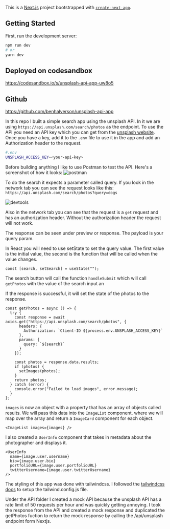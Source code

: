 This is a [Next.js](https://nextjs.org/) project bootstrapped with [`create-next-app`](https://github.com/vercel/next.js/tree/canary/packages/create-next-app).

## Getting Started

First, run the development server:

```bash
npm run dev
# or
yarn dev
```

## Deployed on codesandbox

https://codesandbox.io/s/unsplash-api-app-uw8o5

## Github

https://github.com/benhalverson/unsplash-api-app

In this repo I built a simple search app using the unsplash API. In it we are using
`https://api.unsplash.com/search/photos` as the endpoint. To use the API you need an API key which you can get from the [unsplash website](https://unsplash.com/developers).
Once you have a key, add it to the `.env` file to use it in the app and add an Authorization header to the request.

```bash
#.env
UNSPLASH_ACCESS_KEY=<your-api-key>
```

Before building anything I like to use Postman to test the API. Here's a screenshot of how it looks:
![postman](./postman.png "postman results")

To do the search it expects a parameter called query. If you look in the network tab you can see the request looks like this: `https://api.unsplash.com/search/photos?query=dogs`

![devtools](./chromeDevtools.png "devtools")

Also in the network tab you can see that the request is a `get` request and has an authorization header.
Without the authorization header the request will not work.

The response can be seen under preview or response.
The payload is your query param.

In React you will need to use setState to set the query value.
The first value is the initial value, the second is the function that will be called when the value changes.

```tsx
const [search, setSearch] = useState("");
```

The search button will call the function `handleSubmit` which will call `getPhotos` with the value of the search input an

If the response is successful, it will set the state of the photos to the response.

```tsx
const getPhotos = async () => {
  try {
    const response = await axios.get("https://api.unsplash.com/search/photos", {
      headers: {
        Authorization: `Client-ID ${process.env.UNSPLASH_ACCESS_KEY}`
      },
      params: {
        query: `${search}`
      }
    });

    const photos = response.data.results;
    if (photos) {
      setImages(photos);
    }
    return photos;
  } catch (error) {
    console.error("Failed to load images", error.message);
  }
};
```

`images` is now an object with a property that has an array of objects called results. We will pass this data into the `ImageList` component. where we will map over the array and return a `ImageCard` component for each object.

```tsx
<ImageList images={images} />
```

I also created a `UserInfo` component that takes in metadata about the photographer and displays it.

```tsx
<UserInfo
  name={image.user.username}
  bio={image.user.bio}
  portfolioURL={image.user.portfolioURL}
  twitterUsername={image.user.twitterUsername}
/>
```

The styling of this app was done with tailwindcss. I followed the [tailwindcss docs](https://tailwindcss.com/docs/guides/nextjs) to setup the tailwind.config.js file.

Under the API folder I created a mock API because the unsplash API has a rate limit of 50 requests per hour and was quickly getting annoying. I took the response from the API and created a mock response and duplicated the getPhotos fuction to return the mock response by calling the /api/unsplash endpoint form Nextjs.
